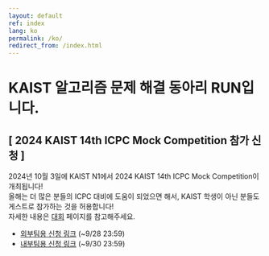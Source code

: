 ```yaml
---
layout: default
ref: index
lang: ko
permalink: /ko/
redirect_from: /index.html
---
```


# KAIST 알고리즘 문제 해결 동아리 RUN입니다.

## [ 2024 KAIST 14th ICPC Mock Competition 참가 신청 ]

2024년 10월 3일에 KAIST N1에서 2024 KAIST 14th ICPC Mock Competition이 개최됩니다!   
올해는 더 많은 분들의 ICPC 대비에 도움이 되었으면 해서, KAIST 학생이 아닌 분들도 게스트로 참가하는 것을 허용합니다!   
자세한 내용은 [대회](https://kaist.run/ko/contests/) 페이지를 참고해주세요.
* [외부팀용 신청 링크](https://forms.gle/JsCjZjH349zPySBj8) (~9/28 23:59)
* [내부팀용 신청 링크](https://forms.gle/eXHjDzBoHeHuGmjEA) (~9/30 23:59)